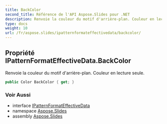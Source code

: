 ```yaml
---
title: BackColor
second_title: Référence de l'API Aspose.Slides pour .NET
description: Renvoie la couleur du motif d'arrière-plan. Couleur en lecture seule.
type: docs
weight: 10
url: /fr/aspose.slides/ipatternformateffectivedata/backcolor/
---
```


## Propriété IPatternFormatEffectiveData.BackColor

Renvoie la couleur du motif d'arrière-plan. Couleur en lecture seule.

```csharp
public Color BackColor { get; }
```

### Voir Aussi

* interface [IPatternFormatEffectiveData](../../ipatternformateffectivedata)
* namespace [Aspose.Slides](../../ipatternformateffectivedata)
* assembly [Aspose.Slides](../../../)

<!-- NE PAS ÉDITER : généré par xmldocmd pour Aspose.Slides.dll -->